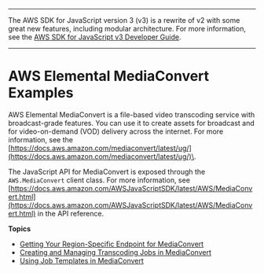 --------

The AWS SDK for JavaScript version 3 \(v3\) is a rewrite of v2 with some great new features, including modular architecture\. For more information, see the [AWS SDK for JavaScript v3 Developer Guide](https://docs.aws.amazon.com/sdk-for-javascript/v3/developer-guide/welcome.html)\.

--------

# AWS Elemental MediaConvert Examples<a name="emc-examples"></a>

AWS Elemental MediaConvert is a file\-based video transcoding service with broadcast\-grade features\. You can use it to create assets for broadcast and for video\-on\-demand \(VOD\) delivery across the internet\. For more information, see the [https://docs.aws.amazon.com/mediaconvert/latest/ug/](https://docs.aws.amazon.com/mediaconvert/latest/ug/)\.

The JavaScript API for MediaConvert is exposed through the `AWS.MediaConvert` client class\. For more information, see [https://docs.aws.amazon.com/AWSJavaScriptSDK/latest/AWS/MediaConvert.html](https://docs.aws.amazon.com/AWSJavaScriptSDK/latest/AWS/MediaConvert.html) in the API reference\.

**Topics**
+ [Getting Your Region\-Specific Endpoint for MediaConvert](emc-examples-getendpoint.md)
+ [Creating and Managing Transcoding Jobs in MediaConvert](emc-examples-jobs.md)
+ [Using Job Templates in MediaConvert](emc-examples-templates.md)